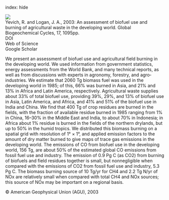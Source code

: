 index: hide

<div class="Citation">
    <div class="Citation-thumb CitationThumb-linked"  data-href="https://doi.org/10.1029/2002gb001952">
      <img src="https://static.claimspace.cloud/climate-study-static/refs/thumbs/6/Yevich_and_Logan_2003-thumb.png" />
    </div>

  <div class="Citation-body">
    <div class="Citation-text">Yevich, R. and Logan, J. A., 2003: An assessment of biofuel use and burning of agricultural waste in the developing world. <span class="Article-journal">Global Biogeochemical Cycles, </span><span class="Article-volume">17, </span>1095pp.</div>
    <div class="Citation-links">
      <div class="CitationLink" data-href="https://doi.org/10.1029/2002gb001952">
        <div class="CitationLink-icon CitationLink-Doi"></div>
        <div class="CitationLink-text">DOI</div>
      </div>
      <div class="CitationLink" data-href="http://cel.webofknowledge.com/InboundService.do?customersID=atyponcel&smartRedirect=yes&mode=FullRecord&IsProductCode=Yes&product=CEL&Init=Yes&Func=Frame&action=retrieve&SrcApp=literatum&SrcAuth=atyponcel&SID=7CNc3cIRaBKjGbSujFM&UT=WOS:000185927700001">
        <div class="CitationLink-icon CitationLink-Isi"></div>
        <div class="CitationLink-text">Web of Science</div>
      </div>
      <div class="CitationLink" data-href="https://scholar.google.com/scholar?q=10.1029/2002gb001952">
        <div class="CitationLink-icon CitationLink-Scholar"></div>
        <div class="CitationLink-text">Google Scholar</div>
      </div>
    </div>
  </div>
</div>

We present an assessment of biofuel use and agricultural field burning in the developing world. We used information from government statistics, energy assessments from the World Bank, and many technical reports, as well as from discussions with experts in agronomy, forestry, and agro‐industries. We estimate that 2060 Tg biomass fuel was used in the developing world in 1985; of this, 66% was burned in Asia, and 21% and 13% in Africa and Latin America, respectively. Agricultural waste supplies about 33% of total biofuel use, providing 39%, 29%, and 13% of biofuel use in Asia, Latin America, and Africa, and 41% and 51% of the biofuel use in India and China. We find that 400 Tg of crop residues are burned in the fields, with the fraction of available residue burned in 1985 ranging from 1% in China, 16–30% in the Middle East and India, to about 70% in Indonesia; in Africa about 1% residue is burned in the fields of the northern drylands, but up to 50% in the humid tropics. We distributed this biomass burning on a spatial grid with resolution of 1° × 1°, and applied emission factors to the amount of dry matter burned to give maps of trace gas emissions in the developing world. The emissions of CO from biofuel use in the developing world, 156 Tg, are about 50% of the estimated global CO emissions from fossil fuel use and industry. The emission of 0.9 Pg C (as CO2) from burning of biofuels and field residues together is small, but nonnegligible when compared with the emissions of CO2 from fossil fuel use and industry, 5.3 Pg C. The biomass burning source of 10 Tg/yr for CH4 and 2.2 Tg N/yr of NOx are relatively small when compared with total CH4 and NOx sources; this source of NOx may be important on a regional basis.

<div class="Citation-copy">
&copy; American Geophysical Union (AGU), 2003
</div>